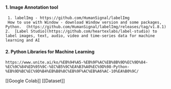 #### 1. Image Annotation tool
	 1. labelImg - https://github.com/HumanSignal/labelImg
	 How to use with Window - download Window version and some packages, Python.  (https://github.com/HumanSignal/labelImg/releases/tag/v1.8.1)
	2.  [Label Studio](https://github.com/heartexlabs/label-studio) to label images, text, audio, video and time-series data for machine learning and AI
#### 2. Python Libraries for Machine Learning
	https://www.unite.ai/ko/%EB%94%A5-%EB%9F%AC%EB%8B%9D%EC%9D%84-%EC%9C%84%ED%95%9C-%EC%B5%9C%EA%B3%A0%EC%9D%98-Python-%EB%9D%BC%EC%9D%B4%EB%B8%8C%EB%9F%AC%EB%A6%AC-10%EA%B0%9C/


[[Google Colab]]
[[Dataset]]